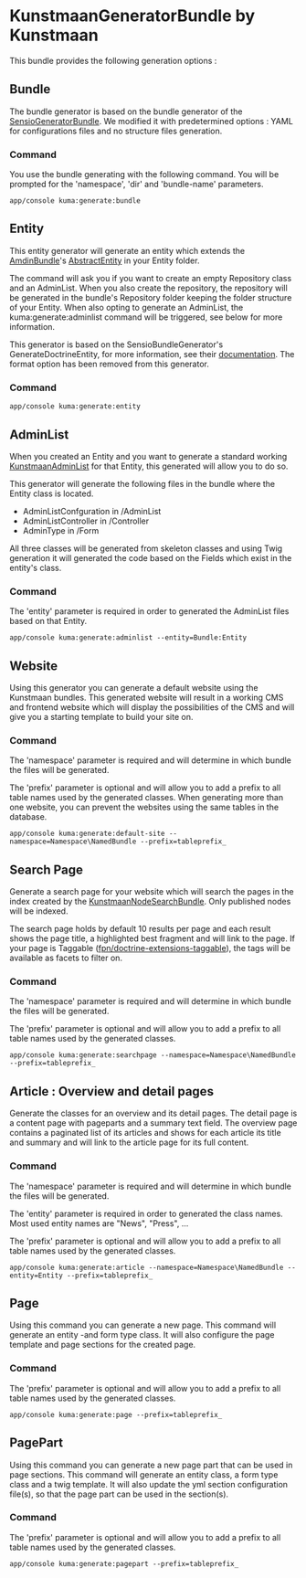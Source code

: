 KunstmaanGeneratorBundle by Kunstmaan
=================================

This bundle provides the following generation options :

## Bundle

The bundle generator is based on the bundle generator of the [SensioGeneratorBundle](https://github.com/sensio/SensioGeneratorBundle). We modified it with predetermined options : YAML for configurations files and no structure files generation.

### Command

You use the bundle generating with the following command. You will be prompted for the 'namespace', 'dir' and 'bundle-name' parameters.

```
app/console kuma:generate:bundle
```

## Entity

This entity generator will generate an entity which extends the [AmdinBundle](https://github.com/Kunstmaan/KunstmaanAdminBundle)'s [AbstractEntity](https://github.com/Kunstmaan/KunstmaanAdminBundle/blob/master/Entity/AbstractEntity.php) in your Entity folder.

The command will ask you if you want to create an empty Repository class and an AdminList. When you also create the repository, the repository will be generated in the bundle's Repository folder keeping the folder structure of your Entity. When also opting to generate an AdminList, the kuma:generate:adminlist command will be triggered, see below for more information.

This generator is based on the SensioBundleGenerator's GenerateDoctrineEntity, for more information, see their [documentation](https://github.com/sensio/SensioGeneratorBundle/blob/master/Resources/doc/commands/generate_doctrine_entity.rst). The format option has been removed from this generator.

### Command

```
app/console kuma:generate:entity
```

## AdminList

When you created an Entity and you want to generate a standard working [KunstmaanAdminList](https://github.com/Kunstmaan/KunstmaanAdminListBundle) for that Entity, this generated will allow you to do so.

This generator will generate the following files in the bundle where the Entity class is located.

* AdminListConfguration in /AdminList
* AdminListController in /Controller
* AdminType in /Form

All three classes will be generated from skeleton classes and using Twig generation it will generated the code based on the Fields which exist in the entity's class.

### Command

The 'entity' parameter is required in order to generated the AdminList files based on that Entity.

```
app/console kuma:generate:adminlist --entity=Bundle:Entity
```

## Website

Using this generator you can generate a default website using the Kunstmaan bundles. This generated website will result in a working CMS and frontend website which will display the possibilities of the CMS and will give you a starting template to build your site on.

### Command

The 'namespace' parameter is required and will determine in which bundle the files will be generated.

The 'prefix' parameter is optional and will allow you to add a prefix to all table names used by the generated classes. When generating more than one website, you can prevent the websites using the same tables in the database.

```
app/console kuma:generate:default-site --namespace=Namespace\NamedBundle --prefix=tableprefix_
```

## Search Page

Generate a search page for your website which will search the pages in the index created by the [KunstmaanNodeSearchBundle](https://github.com/Kunstmaan/KunstmaanNodeSearchBundle). Only published nodes will be indexed.

The search page holds by default 10 results per page and each result shows the page title, a highlighted best fragment and will link to the page. If your page is Taggable ([fpn/doctrine-extensions-taggable](https://github.com/FabienPennequin/DoctrineExtensions-Taggable)), the tags will be available as facets to filter on.

### Command

The 'namespace' parameter is required and will determine in which bundle the files will be generated.

The 'prefix' parameter is optional and will allow you to add a prefix to all table names used by the generated classes.

```
app/console kuma:generate:searchpage --namespace=Namespace\NamedBundle --prefix=tableprefix_
```

## Article : Overview and detail pages

Generate the classes for an overview and its detail pages. The detail page is a content page with pageparts and a summary text field. The overview page contains a paginated list of its articles and shows for each article its title and summary and will link to the article page for its full content.

### Command

The 'namespace' parameter is required and will determine in which bundle the files will be generated.

The 'entity' parameter is required in order to generated the class names. Most used entity names are "News", "Press", ...

The 'prefix' parameter is optional and will allow you to add a prefix to all table names used by the generated classes.

```
app/console kuma:generate:article --namespace=Namespace\NamedBundle --entity=Entity --prefix=tableprefix_
```

## Page

Using this command you can generate a new page. This command will generate an entity -and form type class.
It will also configure the page template and page sections for the created page.

### Command

The 'prefix' parameter is optional and will allow you to add a prefix to all table names used by the generated classes.

```
app/console kuma:generate:page --prefix=tableprefix_
```

## PagePart

Using this command you can generate a new page part that can be used in page sections. This command will
generate an entity class, a form type class and a twig template. It will also update the yml section
configuration file(s), so that the page part can be used in the section(s).

### Command

The 'prefix' parameter is optional and will allow you to add a prefix to all table names used by the generated classes.

```
app/console kuma:generate:pagepart --prefix=tableprefix_
```
